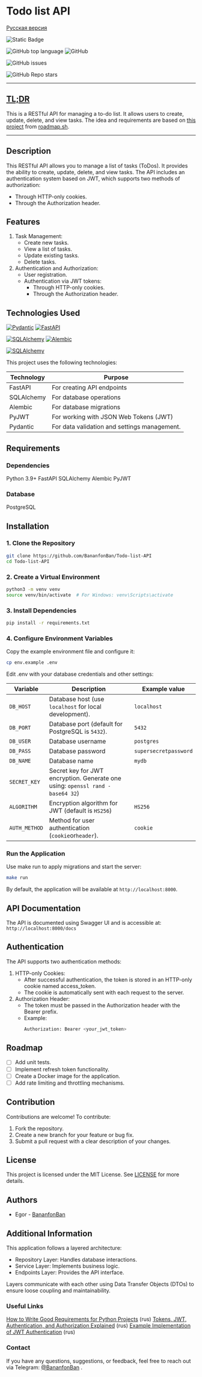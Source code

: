# Todo list API
[Русская версия](https://github.com/BananfonBan/Todo-list-API/blob/main/dosc/ru/README.md)

![Static Badge](https://img.shields.io/badge/BananfonBan-Todo_list_API-Banan)

![GitHub top language](https://img.shields.io/github/languages/top/BananfonBan/Todo-list-API) ![GitHub](https://img.shields.io/github/license/BananfonBan/Todo-list-API)

![GitHub issues](https://img.shields.io/github/issues/BananfonBan/Todo-list-API)

![GitHub Repo stars](https://img.shields.io/github/stars/BananfonBan/Todo-list-API)

---

## [TL;DR](https://en.wikipedia.org/wiki/TL;DR)

This is a RESTful API for managing a to-do list. It allows users to create, update, delete, and view tasks. The idea and requirements are based on [this project](https://roadmap.sh/projects/todo-list-api) from [roadmap.sh](https://roadmap.sh).

---

## Description
This RESTful API allows you to manage a list of tasks (ToDos). It provides the ability to create, update, delete, and view tasks. The API includes an authentication system based on JWT, which supports two methods of authorization:
- Through HTTP-only cookies.
- Through the Authorization header.


## Features
1. Task Management:
    - Create new tasks.
    - View a list of tasks.
    - Update existing tasks.
    - Delete tasks.
2. Authentication and Authorization:
    - User registration.
    - Authentication via JWT tokens:
        - Through HTTP-only cookies.
        - Through the Authorization header.


## Technologies Used

[![Pydantic](https://img.shields.io/pypi/v/pydantic.svg?label=Pydantic&logo=pydantic)](https://github.com/samuelcolvin/pydantic) [![FastAPI](https://img.shields.io/pypi/v/fastapi.svg?label=FastAPI&logo=fastapi)](https://github.com/tiangolo/fastapi)

[![SQLAlchemy](https://img.shields.io/pypi/v/sqlalchemy.svg?label=SQLAlchemy&logo=sqlalchemy)](https://github.com/sqlalchemy/sqlalchemy) [![Alembic](https://img.shields.io/pypi/v/alembic.svg?label=Alembic&logo=alembic)](https://github.com/sqlalchemy/alembic)

[![SQLAlchemy](https://img.shields.io/pypi/v/PyJWT.svg?label=PyJWT&logo=PyJWT)](https://github.com/jpadilla/pyjwt)

This project uses the following technologies:

| Technology | Purpose                                      |
| ---------- | -------------------------------------------- |
| FastAPI    | For creating API endpoints                   |
| SQLAlchemy | For database operations                      |
| Alembic    | For database migrations                      |
| PyJWT      | For working with JSON Web Tokens (JWT)       |
| Pydantic   | For data validation and settings management. |



## Requirements

### Dependencies

Python 3.9+
FastAPI
SQLAlchemy
Alembic
PyJWT

### Database

PostgreSQL


## Installation


### 1. Clone the Repository

```bash
git clone https://github.com/BananfonBan/Todo-list-API
cd Todo-list-API
```

### 2. Create a Virtual Environment

```bash
python3 -m venv venv
source venv/bin/activate  # For Windows: venv\Scripts\activate
```

### 3. Install Dependencies

```bash
pip install -r requirements.txt
```

### 4. Configure Environment Variables

Copy the example environment file and configure it:
```bash
cp env.example .env
```

Edit .env with your database credentials and other settings:

| Variable      | Description                                                                   | Example value         |
| ------------- | ----------------------------------------------------------------------------- | --------------------- |
| `DB_HOST`     | Database host (use `localhost` for local development).                        | `localhost`           |
| `DB_PORT`     | Database port (default for PostgreSQL is `5432`).                             | `5432`                |
| `DB_USER`     | Database username                                                             | `postgres`            |
| `DB_PASS`     | Database password                                                             | `supersecretpassword` |
| `DB_NAME`     | Database name                                                                 | `mydb`                |
| `SECRET_KEY`  | Secret key for JWT encryption. Generate one using: `openssl rand -base64 32`) |                       |
| `ALGORITHM`   | Encryption algorithm for JWT (default is `HS256`)                             | `HS256`               |
| `AUTH_METHOD` | Method for user authentication (`cookie`or`header`).                        |         `cookie`              |

### Run the Application

Use make run to apply migrations and start the server:

```bash
make run
```

By default, the application will be available at `http://localhost:8000`.

## API Documentation
The API is documented using Swagger UI and is accessible at: `http://localhost:8000/docs`


## Authentication

The API supports two authentication methods:

1. HTTP-only Cookies:
    - After successful authentication, the token is stored in an HTTP-only cookie named access_token.
    - The cookie is automatically sent with each request to the server.
2. Authorization Header:
    - The token must be passed in the Authorization header with the Bearer prefix.
    - Example:
        ```bash
        Authorization: Bearer <your_jwt_token>
        ```


## Roadmap

- [ ] Add unit tests.
- [ ] Implement refresh token functionality.
- [ ] Create a Docker image for the application.
- [ ] Add rate limiting and throttling mechanisms.

## Contribution
Contributions are welcome! To contribute:

1. Fork the repository.
2. Create a new branch for your feature or bug fix.
3. Submit a pull request with a clear description of your changes.

## License

This project is licensed under the MIT License. See [LICENSE](https://github.com/BananfonBan/Todo-list-API/blob/main/LICENSE) for more details.

## Authors

- Egor - [BananfonBan](https://github.com/BananfonBan)

## Additional Information

This application follows a layered architecture:

- Repository Layer: Handles database interactions.
- Service Layer: Implements business logic.
- Endpoints Layer: Provides the API interface.

Layers communicate with each other using Data Transfer Objects (DTOs) to ensure loose coupling and maintainability.

### Useful Links

[How to Write Good Requirements for Python Projects](https://habr.com/ru/articles/877180/) (rus)
[Tokens, JWT, Authentication, and Authorization Explained](https://gist.github.com/artemonsh/34345edb40d9097f94bd54aa4b8313f6) (rus)
[Example Implementation of JWT Authentication](https://habr.com/ru/articles/829742/) (rus)

### Contact

If you have any questions, suggestions, or feedback, feel free to reach out via Telegram: [@BananfonBan](https://t.me/BananfonBan) .
